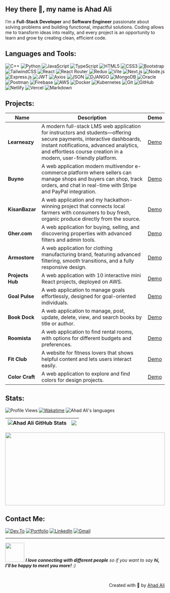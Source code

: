 ## Hey there 👋, my name is **Ahad Ali**

I’m a **Full-Stack Developer** and **Software Engineer** passionate about solving problems and building functional, impactful solutions. Coding allows me to transform ideas into reality, and every project is an opportunity to learn and grow by creating clean, efficient code.

## Languages and Tools:

![C++](https://img.shields.io/badge/c++-%2300599C.svg?style=for-the-badge&logo=c%2B%2B&logoColor=white)
![Python](https://img.shields.io/badge/Python-FFD43B?style=for-the-badge&logo=python&logoColor=blue)
![JavaScript](https://img.shields.io/badge/javascript-%23323330.svg?style=for-the-badge&logo=javascript&logoColor=%23F7DF1E)
![TypeScript](https://img.shields.io/badge/TypeScript-007ACC?style=for-the-badge&logo=typescript&logoColor=white)
![HTML5](https://img.shields.io/badge/html5-%23E34F26.svg?style=for-the-badge&logo=html5&logoColor=white)
![CSS3](https://img.shields.io/badge/css3-%231572B6.svg?style=for-the-badge&logo=css3&logoColor=white)
![Bootstrap](https://img.shields.io/badge/bootstrap-%238511FA.svg?style=for-the-badge&logo=bootstrap&logoColor=white)
![TailwindCSS](https://img.shields.io/badge/tailwindcss-%2338B2AC.svg?style=for-the-badge&logo=tailwind-css&logoColor=white)
![React](https://img.shields.io/badge/react-%2320232a.svg?style=for-the-badge&logo=react&logoColor=%2361DAFB)
![React Router](https://img.shields.io/badge/React_Router-CA4245?style=for-the-badge&logo=react-router&logoColor=white)
![Redux](https://img.shields.io/badge/redux-%23593d88.svg?style=for-the-badge&logo=redux&logoColor=white)
![Vite](https://img.shields.io/badge/vite-%23646CFF.svg?style=for-the-badge&logo=vite&logoColor=white)
![Next.js](https://img.shields.io/badge/next%20js-000000?style=for-the-badge&logo=nextdotjs&logoColor=white)
![Node.js](https://img.shields.io/badge/node.js-6DA55F?style=for-the-badge&logo=node.js&logoColor=white)
![Express.js](https://img.shields.io/badge/express.js-%23404d59.svg?style=for-the-badge&logo=express&logoColor=%2361DAFB)
![JWT](https://img.shields.io/badge/JWT-000000?style=for-the-badge&logo=JSON%20web%20tokens&logoColor=white)
![Axios](https://img.shields.io/badge/axios-671ddf?style=for-the-badge&logo=axios&logoColor=white)
![JSON](https://img.shields.io/badge/json-5E5C5C?style=for-the-badge&logo=json&logoColor=white)
![DJANGO](https://img.shields.io/badge/Django-092E20?style=for-the-badge&logo=django&logoColor=green)
![MongoDB](https://img.shields.io/badge/MongoDB-%234ea94b.svg?style=for-the-badge&logo=mongodb&logoColor=white)
![Oracle](https://img.shields.io/badge/Oracle-F80000?style=for-the-badge&logo=oracle&logoColor=white)
![Postman](https://img.shields.io/badge/Postman-FF6C37?style=for-the-badge&logo=Postman&logoColor=white)
![Firebase](https://img.shields.io/badge/firebase-ffca28?style=for-the-badge&logo=firebase&logoColor=black)
![AWS](https://img.shields.io/badge/Amazon_AWS-FF9900?style=for-the-badge&logo=amazonaws&logoColor=white)
![Docker](https://img.shields.io/badge/Docker-2CA5E0?style=for-the-badge&logo=docker&logoColor=white)
![Kubernetes](https://img.shields.io/badge/kubernetes-326ce5.svg?&style=for-the-badge&logo=kubernetes&logoColor=white)
![Git](https://img.shields.io/badge/git-%23F05033.svg?style=for-the-badge&logo=git&logoColor=white)
![GitHub](https://img.shields.io/badge/github-%23121011.svg?style=for-the-badge&logo=github&logoColor=white)
![Netlify](https://img.shields.io/badge/Netlify-00C7B7?style=for-the-badge&logo=netlify&logoColor=white)
![Vercel](https://img.shields.io/badge/Vercel-000000?style=for-the-badge&logo=vercel&logoColor=white)
![Markdown](https://img.shields.io/badge/Markdown-000000?style=for-the-badge&logo=markdown&logoColor=white)

## Projects:

| Name             | Description                                                                                                                                           | Demo                                       |
| ---------------- | ----------------------------------------------------------------------------------------------------------------------------------------------------- | ------------------------------------------ |
| **Learneazy** | A modern full-stack LMS web application for instructors and students—offering secure payments, interactive dashboards, instant notifications, advanced analytics, and effortless course creation in a modern, user-friendly platform. | [Demo](https://learneazy.vercel.app) |
| **Buyno**          | A web application modern multivendor e-commerce platform where sellers can manage shops and buyers can shop, track orders, and chat in real-time with Stripe and PayPal integration. | [Demo](https://buyno.vercel.app) |
| **KisanBazar**   | A web application and my hackathon-winning project that connects local farmers with consumers to buy fresh, organic produce directly from the source. | [Demo](https://kisanbazar.vercel.app)      |
| **Gher.com**     | A web application for buying, selling, and discovering properties with advanced filters and admin tools.                                              | [Demo](https://gher.vercel.app)            |
| **Armostore**    | A web application for clothing manufacturing brand, featuring advanced filtering, smooth transitions, and a fully responsive design.                  | [Demo](https://armostore.ca)               |
| **Projects Hub** | A web application with 10 interactive mini React projects, deployed on AWS.                                                                           | [Demo](http://13.60.247.46)                |
| **Goal Pulse**   | A web application to manage goals effortlessly, designed for goal-oriented individuals.                                                               | [Demo](https://goalpulse.vercel.app)       |
| **Book Dock**    | A web application to manage, post, update, delete, view, and search books by title or author.                                                         | [Demo](https://bookdock.vercel.app)        |
| **Roomista**     | A web application to find rental rooms, with options for different budgets and preferences.                                                           | [Demo](https://roomista.netlify.app)       |
| **Fit Club**     | A website for fitness lovers that shows helpful content and lets users interact easily.                                                               | [Demo](https://thefitclub.netlify.app)     |
| **Color Craft**  | A web application to explore and find colors for design projects.                                                                                     | [Demo](https://colorcraft-web.netlify.app) |

## Stats:

<!-- &nbsp;[![](https://img.shields.io/github/followers/ahadalireach?style=flat&color=blue&label=Followers&logo=github)](https://github.com/ahadalireach) -->

![Profile Views](https://komarev.com/ghpvc/?username=ahadalireach&style=flat&color=blue)
[![Wakatime](https://wakatime.com/badge/user/a92708f1-dfb3-4dcf-823a-229445dc4289.svg)](https://wakatime.com/@a92708f1-dfb3-4dcf-823a-229445dc4289)
<img src="https://img.shields.io/badge/Languages-Javascript | React | Node | Express | MongoDB | SQL-green.svg" alt="Ahad Ali's languages" />

| <img src="https://github-readme-stats.vercel.app/api?username=ahadalireach&show_icons=true&theme=tokyonight&count_private=true&include_all_commits=true&hide_border=true" alt="Ahad Ali GitHub Stats" /> | <img src="https://github-readme-streak-stats.herokuapp.com/?user=ahadalireach&theme=tokyonight&count_private=true&include_all_commits=true&hide_border=true" /> |
| -------------------------------------------------------------------------------------------------------------------------------------------------------------------------------------------------------- | --------------------------------------------------------------------------------------------------------------------------------------------------------------- |

<img src="https://github-readme-stats.vercel.app/api/top-langs/?username=ahadalireach&layout=compact" style="width: 100%; height: 230px;" />

## Contact Me:

[![Dev.To](https://img.shields.io/badge/dev.to-0A0A0A?style=for-the-badge&logo=devdotto&logoColor=white)](https://dev.to/ahadalireach)
[![Portfolio](https://img.shields.io/badge/Portfolio-255E63?style=for-the-badge&logo=About.me&logoColor=white)](http://ahadali.me/)
[![LinkedIn](https://img.shields.io/badge/LinkedIn-0077B5?style=for-the-badge&logo=linkedin&logoColor=white)](https://linkedin.com/in/ahadalireach)
[![Gmail](https://img.shields.io/badge/Gmail-D14836?style=for-the-badge&logo=gmail&logoColor=white&link=mailto:ahadali.reach@gmail.com)](mailto:ahadali.reach@gmail.com)

---

<img src="https://media.giphy.com/media/LnQjpWaON8nhr21vNW/giphy.gif" width="60"> <em><b>I love connecting with different people</b> so if you want to say <b>hi, I'll be happy to meet you more!</b> :)</em>

<br>
<p align="right" > Created with 🖤 by <a href="http://ahadali.netlify.app">Ahad Ali</a></p>
